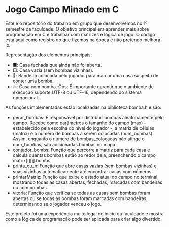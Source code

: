 # Jogo Campo Minado em C

Este é o repositório do trabalho em grupo que desenvolvemos no 1º semestre da faculdade. O objetivo principal era aprender mais sobre programação em C e trabalhar com matrizes e lógica de jogo. O código está aqui como registro do que fizemos na época e não pretendo melhorá-lo.

Representação dos elementos principais:
- ■: Casa fechada que ainda não foi aberta.
- □: Casa vazia (sem bombas vizinhas).
- 🚩: Bandeira colocada pelo jogador para marcar uma casa suspeita de conter uma bomba.
- 💥: Casa com bomba.
Obs: É importante garantir que o ambiente de execução suporte UTF-8 ou UTF-16, dependendo do sistema operacional.


As funções implementadas estão localizadas na biblioteca bomba.h e são:
- gerar_bombas: É responsável por distribuir bombas aleatoriamente pelo campo. Recebe como parâmetros o tamanho do campo (max) - estabelecido pela escolha do nível do jogador -, a matriz de células (matrix) e o número de bombas a serem colocadas (num_bombas). Assim, enquanto o numero de bombas_colocadas não atinge o  num_bombas, são adicionadas bombas no mapa.
- contador_bombs: Função que percorre a matriz para cada casa e calcula quantas bombas estão ao redor dela, preenchendo o campo matrix[i][j].bombs.
- printa_ou_n: Função que abre casas vazias (sem bombas vizinhas) e suas vizinhas automaticamente até encontrar casas com números.
- printarMatriz: Função que exibe o estado atual do campo no terminal, mostrando todas as casas abertas, fechadas, marcadas com bandeiras ou com bombas.
- vitoria: Função que verifica se todas as casas sem bombas foram abertas ou se todas as bombas foram marcadas com bandeiras, determinando se o jogador venceu o jogo.

Este projeto foi uma experiência muito legal no início da faculdade e mostra como a lógica de programação pode ser aplicada para criar algo divertido.
